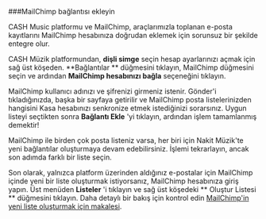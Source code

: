 ###MailChimp bağlantısı ekleyin

CASH Music platformu ve MailChimp, araçlarımızla toplanan e-posta kayıtlarını MailChimp hesabınıza doğrudan eklemek için sorunsuz bir şekilde entegre olur.

CASH Müzik platformundan, **dişli simge** seçin <i class="icon icon-cog"></i> hesap ayarlarınızı açmak için sağ üst köşeden. **Bağlantılar ** düğmesini tıklayın, MailChimp düğmesini seçin ve ardından **MailChimp hesabınızı bağla** seçeneğini tıklayın.

MailChimp kullanıcı adınızı ve şifrenizi girmeniz istenir. Gönder'i tıkladığınızda, başka bir sayfaya getirilir ve MailChimp posta listelerinizden hangisini Kasa hesabınızı senkronize etmek istediğinizi sorarsınız. Uygun listeyi seçtikten sonra **Bağlantı Ekle** 'yi tıklayın, ardından işlem tamamlanmış demektir!

MailChimp ile birden çok posta listeniz varsa, her biri için Nakit Müzik'te yeni bağlantılar oluşturmaya devam edebilirsiniz. İşlemi tekrarlayın, ancak son adımda farklı bir liste seçin.

Son olarak, yalnızca platform üzerinden aldığınız e-postalar için MailChimp içinde yeni bir liste oluşturmak istiyorsanız, MailChimp hesabınıza giriş yapın. Üst menüden **Listeler** 'i tıklayın ve sağ üst köşedeki ** Oluştur Listesi ** düğmesini tıklayın. Daha detaylı bir bakış için kontrol edin <a href="http://kb.mailchimp.com/lists/growth/create-a-new-list/" target="_blank">MailChimp'in yeni liste oluşturmak için makalesi</a>.
